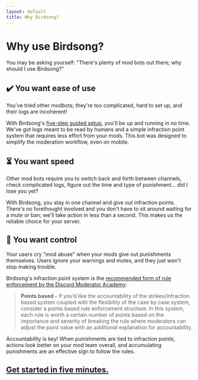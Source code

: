 ```yaml
---
layout: default
title: Why Birdsong?
---
```



# Why use Birdsong?

You may be asking yourself: "There's plenty of mod bots out there; why should I use Birdsong?"

## <span class='header-emoji'>✔️</span> You want **ease of use**

You've tried other modbots; they're too complicated, hard to set up, and their logs are incoherent!

With Birdsong's [five-step guided setup](/setup), you'll be up and running in no time. We've got logs meant to be read by humans and a simple infraction point system that requires less effort from your mods. This bot was designed to simplify the moderation workflow, even on mobile.

## <span class='header-emoji'>⏳</span> You want **speed**

Other mod bots require you to switch back and forth between channels, check complicated logs, figure out the time and type of punishment... did I lose you yet?

With Birdsong, you stay in one channel and give out infraction points. There's no forethought involved and you don't have to sit around waiting for a mute or ban; we'll take action in less than a second. This makes us the reliable choice for your server.

## <span class='header-emoji'>🔨</span> You want **control**

Your users cry "mod abuse" when your mods give out punishments themselves. Users ignore your warnings and mutes, and they just won't stop making trouble.

Birdsong's infraction point system is the [recommended form of rule enforcement by the Discord Moderator Academy](https://discord.com/moderation/1500000176081-203:-Developing-Server-Rules#Rule-Enforcement):

> **Points based -** If you’d like the accountability of the strikes/infraction based system coupled with the flexibility of the case by case system, consider a points based rule enforcement structure. In this system, each rule is worth a certain number of points based on the importance and severity of breaking the rule where moderators can adjust the point value with an additional explanation for accountability.

Accountability is key! When punishments are tied to infraction points, actions look better on your mod team overall, and accumulating punishments are an effective sign to follow the rules.

## [Get started in five minutes.](/setup)
